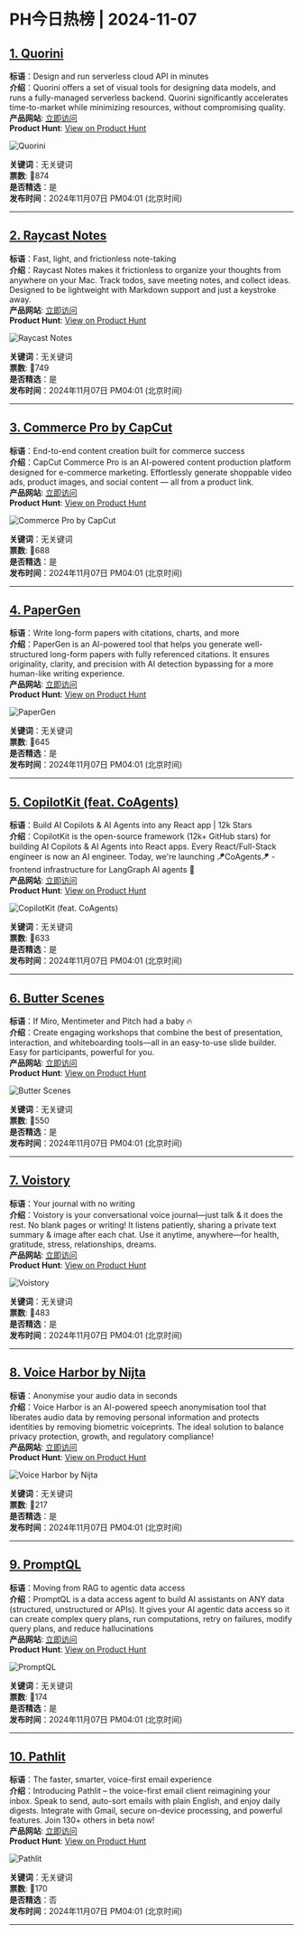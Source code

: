 # PH今日热榜 | 2024-11-07

## [1. Quorini](https://www.producthunt.com/posts/quorini?utm_campaign=producthunt-api&utm_medium=api-v2&utm_source=Application%3A+linewalker+%28ID%3A+135281%29)  
**标语**：Design and run serverless cloud API in minutes  
**介绍**：Quorini offers a set of visual tools for designing data models, and runs a fully-managed serverless backend. Quorini significantly accelerates time-to-market while minimizing resources, without compromising quality.  
**产品网站**: [立即访问](https://www.producthunt.com/r/6JZIN4JQNEKGO5?utm_campaign=producthunt-api&utm_medium=api-v2&utm_source=Application%3A+linewalker+%28ID%3A+135281%29)  
**Product Hunt**: [View on Product Hunt](https://www.producthunt.com/posts/quorini?utm_campaign=producthunt-api&utm_medium=api-v2&utm_source=Application%3A+linewalker+%28ID%3A+135281%29)  

![Quorini](https://ph-files.imgix.net/6a6b6d1c-2f3d-41ca-b67c-94e3460c7dc8.png?auto=format&fit=crop&frame=1&h=512&w=1024)  

**关键词**：无关键词  
**票数**: 🔺874  
**是否精选**：是  
**发布时间**：2024年11月07日 PM04:01 (北京时间)  

---

## [2. Raycast Notes](https://www.producthunt.com/posts/raycast-notes?utm_campaign=producthunt-api&utm_medium=api-v2&utm_source=Application%3A+linewalker+%28ID%3A+135281%29)  
**标语**：Fast, light, and frictionless note-taking  
**介绍**：Raycast Notes makes it frictionless to organize your thoughts from anywhere on your Mac. Track todos, save meeting notes, and collect ideas. Designed to be lightweight with Markdown support and just a keystroke away.  
**产品网站**: [立即访问](https://www.producthunt.com/r/5XCWMXCQ5YHWXG?utm_campaign=producthunt-api&utm_medium=api-v2&utm_source=Application%3A+linewalker+%28ID%3A+135281%29)  
**Product Hunt**: [View on Product Hunt](https://www.producthunt.com/posts/raycast-notes?utm_campaign=producthunt-api&utm_medium=api-v2&utm_source=Application%3A+linewalker+%28ID%3A+135281%29)  

![Raycast Notes](https://ph-files.imgix.net/33b96e57-9dde-4cf7-b336-1b65bc8b88bc.png?auto=format&fit=crop&frame=1&h=512&w=1024)  

**关键词**：无关键词  
**票数**: 🔺749  
**是否精选**：是  
**发布时间**：2024年11月07日 PM04:01 (北京时间)  

---

## [3. Commerce Pro by CapCut](https://www.producthunt.com/posts/commerce-pro-by-capcut?utm_campaign=producthunt-api&utm_medium=api-v2&utm_source=Application%3A+linewalker+%28ID%3A+135281%29)  
**标语**：End-to-end content creation built for commerce success  
**介绍**：CapCut Commerce Pro is an AI-powered content production platform designed for e-commerce marketing. Effortlessly generate shoppable video ads, product images, and social content — all from a product link.  
**产品网站**: [立即访问](https://www.producthunt.com/r/MSWXHWKBCQYKAG?utm_campaign=producthunt-api&utm_medium=api-v2&utm_source=Application%3A+linewalker+%28ID%3A+135281%29)  
**Product Hunt**: [View on Product Hunt](https://www.producthunt.com/posts/commerce-pro-by-capcut?utm_campaign=producthunt-api&utm_medium=api-v2&utm_source=Application%3A+linewalker+%28ID%3A+135281%29)  

![Commerce Pro by CapCut](https://ph-files.imgix.net/7e81c647-7522-40d1-9604-d06d470235c0.png?auto=format&fit=crop&frame=1&h=512&w=1024)  

**关键词**：无关键词  
**票数**: 🔺688  
**是否精选**：是  
**发布时间**：2024年11月07日 PM04:01 (北京时间)  

---

## [4. PaperGen](https://www.producthunt.com/posts/papergen?utm_campaign=producthunt-api&utm_medium=api-v2&utm_source=Application%3A+linewalker+%28ID%3A+135281%29)  
**标语**：Write long-form papers with citations, charts, and more  
**介绍**：PaperGen is an AI-powered tool that helps you generate well-structured long-form papers with fully referenced citations. It ensures originality, clarity, and precision with AI detection bypassing for a more human-like writing experience.  
**产品网站**: [立即访问](https://www.producthunt.com/r/JNYFF6R5M3LGX3?utm_campaign=producthunt-api&utm_medium=api-v2&utm_source=Application%3A+linewalker+%28ID%3A+135281%29)  
**Product Hunt**: [View on Product Hunt](https://www.producthunt.com/posts/papergen?utm_campaign=producthunt-api&utm_medium=api-v2&utm_source=Application%3A+linewalker+%28ID%3A+135281%29)  

![PaperGen](https://ph-files.imgix.net/8317ae43-c175-45a9-a108-c53e681cb8fd.png?auto=format&fit=crop&frame=1&h=512&w=1024)  

**关键词**：无关键词  
**票数**: 🔺645  
**是否精选**：是  
**发布时间**：2024年11月07日 PM04:01 (北京时间)  

---

## [5. CopilotKit (feat. CoAgents) ](https://www.producthunt.com/posts/copilotkit-feat-coagents?utm_campaign=producthunt-api&utm_medium=api-v2&utm_source=Application%3A+linewalker+%28ID%3A+135281%29)  
**标语**：Build AI Copilots & AI Agents into any React app | 12k Stars  
**介绍**：CopilotKit is the open-source framework (12k+ GitHub stars) for building AI Copilots & AI Agents into React apps. Every React/Full-Stack engineer is now an AI engineer. Today, we're launching 🪁CoAgents🪁 - frontend infrastructure for LangGraph AI agents 🚀  
**产品网站**: [立即访问](https://www.producthunt.com/r/WTRKQ3KMAKEWLF?utm_campaign=producthunt-api&utm_medium=api-v2&utm_source=Application%3A+linewalker+%28ID%3A+135281%29)  
**Product Hunt**: [View on Product Hunt](https://www.producthunt.com/posts/copilotkit-feat-coagents?utm_campaign=producthunt-api&utm_medium=api-v2&utm_source=Application%3A+linewalker+%28ID%3A+135281%29)  

![CopilotKit (feat. CoAgents) ](https://ph-files.imgix.net/4d39f2a5-5dc8-4eca-9a6b-5c87446b6cff.png?auto=format&fit=crop&frame=1&h=512&w=1024)  

**关键词**：无关键词  
**票数**: 🔺633  
**是否精选**：是  
**发布时间**：2024年11月07日 PM04:01 (北京时间)  

---

## [6. Butter Scenes](https://www.producthunt.com/posts/butter-scenes?utm_campaign=producthunt-api&utm_medium=api-v2&utm_source=Application%3A+linewalker+%28ID%3A+135281%29)  
**标语**：If Miro, Mentimeter and Pitch had a baby 🔥  
**介绍**：Create engaging workshops that combine the best of presentation, interaction, and whiteboarding tools—all in an easy-to-use slide builder. Easy for participants, powerful for you.  
**产品网站**: [立即访问](https://www.producthunt.com/r/YGZZOWR4ZK4DHH?utm_campaign=producthunt-api&utm_medium=api-v2&utm_source=Application%3A+linewalker+%28ID%3A+135281%29)  
**Product Hunt**: [View on Product Hunt](https://www.producthunt.com/posts/butter-scenes?utm_campaign=producthunt-api&utm_medium=api-v2&utm_source=Application%3A+linewalker+%28ID%3A+135281%29)  

![Butter Scenes](https://ph-files.imgix.net/7e1e979d-9260-4264-910d-248b113f4811.png?auto=format&fit=crop&frame=1&h=512&w=1024)  

**关键词**：无关键词  
**票数**: 🔺550  
**是否精选**：是  
**发布时间**：2024年11月07日 PM04:01 (北京时间)  

---

## [7. Voistory](https://www.producthunt.com/posts/voistory?utm_campaign=producthunt-api&utm_medium=api-v2&utm_source=Application%3A+linewalker+%28ID%3A+135281%29)  
**标语**：Your journal with no writing  
**介绍**：Voistory is your conversational voice journal—just talk & it does the rest. No blank pages or writing! It listens patiently, sharing a private text summary & image after each chat. Use it anytime, anywhere—for health, gratitude, stress, relationships, dreams.  
**产品网站**: [立即访问](https://www.producthunt.com/r/3ZSZ5EZ4SUQ7AU?utm_campaign=producthunt-api&utm_medium=api-v2&utm_source=Application%3A+linewalker+%28ID%3A+135281%29)  
**Product Hunt**: [View on Product Hunt](https://www.producthunt.com/posts/voistory?utm_campaign=producthunt-api&utm_medium=api-v2&utm_source=Application%3A+linewalker+%28ID%3A+135281%29)  

![Voistory](https://ph-files.imgix.net/a6a34e90-2a41-4bc4-9d7a-271b323cac3a.png?auto=format&fit=crop&frame=1&h=512&w=1024)  

**关键词**：无关键词  
**票数**: 🔺483  
**是否精选**：是  
**发布时间**：2024年11月07日 PM04:01 (北京时间)  

---

## [8. Voice Harbor by Nijta](https://www.producthunt.com/posts/voice-harbor-by-nijta?utm_campaign=producthunt-api&utm_medium=api-v2&utm_source=Application%3A+linewalker+%28ID%3A+135281%29)  
**标语**：Anonymise your audio data in seconds  
**介绍**：Voice Harbor is an AI-powered speech anonymisation tool that liberates audio data by removing personal information and protects identities by removing biometric voiceprints. The ideal solution to balance privacy protection, growth, and regulatory compliance!  
**产品网站**: [立即访问](https://www.producthunt.com/r/N52T5PZQHUGB6O?utm_campaign=producthunt-api&utm_medium=api-v2&utm_source=Application%3A+linewalker+%28ID%3A+135281%29)  
**Product Hunt**: [View on Product Hunt](https://www.producthunt.com/posts/voice-harbor-by-nijta?utm_campaign=producthunt-api&utm_medium=api-v2&utm_source=Application%3A+linewalker+%28ID%3A+135281%29)  

![Voice Harbor by Nijta](https://ph-files.imgix.net/dd3fa009-7c68-4362-aa1b-19808bb19fe1.png?auto=format&fit=crop&frame=1&h=512&w=1024)  

**关键词**：无关键词  
**票数**: 🔺217  
**是否精选**：是  
**发布时间**：2024年11月07日 PM04:01 (北京时间)  

---

## [9. PromptQL](https://www.producthunt.com/posts/promptql?utm_campaign=producthunt-api&utm_medium=api-v2&utm_source=Application%3A+linewalker+%28ID%3A+135281%29)  
**标语**：Moving from RAG to agentic data access  
**介绍**：PromptQL is a data access agent to build AI assistants on ANY data (structured, unstructured or APIs). It gives your AI agentic data access so it can create complex query plans, run computations, retry on failures, modify query plans, and reduce hallucinations  
**产品网站**: [立即访问](https://www.producthunt.com/r/Z4CQOZ4MM5WLMI?utm_campaign=producthunt-api&utm_medium=api-v2&utm_source=Application%3A+linewalker+%28ID%3A+135281%29)  
**Product Hunt**: [View on Product Hunt](https://www.producthunt.com/posts/promptql?utm_campaign=producthunt-api&utm_medium=api-v2&utm_source=Application%3A+linewalker+%28ID%3A+135281%29)  

![PromptQL](https://ph-files.imgix.net/b23c3de9-7ba3-4b1b-84f2-b80a7a1a20c3.png?auto=format&fit=crop&frame=1&h=512&w=1024)  

**关键词**：无关键词  
**票数**: 🔺174  
**是否精选**：是  
**发布时间**：2024年11月07日 PM04:01 (北京时间)  

---

## [10. Pathlit](https://www.producthunt.com/posts/pathlit?utm_campaign=producthunt-api&utm_medium=api-v2&utm_source=Application%3A+linewalker+%28ID%3A+135281%29)  
**标语**：The faster, smarter, voice-first email experience  
**介绍**：Introducing Pathlit – the voice-first email client reimagining your inbox. Speak to send, auto-sort emails with plain English, and enjoy daily digests. Integrate with Gmail, secure on-device processing, and powerful features. Join 130+ others in beta now!  
**产品网站**: [立即访问](https://www.producthunt.com/r/VW6IIOL6HK3RZX?utm_campaign=producthunt-api&utm_medium=api-v2&utm_source=Application%3A+linewalker+%28ID%3A+135281%29)  
**Product Hunt**: [View on Product Hunt](https://www.producthunt.com/posts/pathlit?utm_campaign=producthunt-api&utm_medium=api-v2&utm_source=Application%3A+linewalker+%28ID%3A+135281%29)  

![Pathlit](https://ph-files.imgix.net/1f931714-cf31-4211-bc0c-f045bafed52f.png?auto=format&fit=crop&frame=1&h=512&w=1024)  

**关键词**：无关键词  
**票数**: 🔺170  
**是否精选**：否  
**发布时间**：2024年11月07日 PM04:01 (北京时间)  

---

